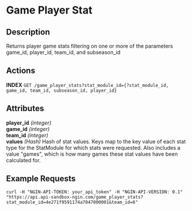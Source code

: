 Game Player Stat
================

Description
-----------
Returns player game stats filtering on one or more of the parameters game_id, player_id, team_id, and subseason_id

Actions
-------
**INDEX** `GET /game_player_stats?stat_module_id={?stat_module_id, game_id, team_id, subseason_id, player_id}`

Attributes
----------
**player_id**	*(integer)*  
**game_id**	*(integer)*  
**team_id**	*(integer)*  
**values**	*(Hash)*	Hash of stat values. Keys map to the key value of each stat type for the StatModule for which stats were requested. Also includes a value "games", which is how many games these stat values have been calculated for.

Example Requests
-----------------
    curl -H "NGIN-API-TOKEN: your_api_token" -H "NGIN-API-VERSION: 0.1"  "https://api.api-sandbox-ngin.com/game_player_stats?stat_module_id=4e271f9591174a7047000001&team_id=6"
 